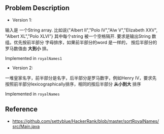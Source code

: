 ## Problem Description

- Version 1:

输入是 一个String array. 比如说{"Albert II","Polo IV","Alw V","Elizabeth XXV", "Albert XL","Polo XLVI"} 
其中每个string 被一个空格隔开. 要求是输出String 数组。优先按前半部分 字母排序，如果前半部分的word 是一样的，
按后半部分的罗马数值由 __大到小__ 排。

Implemented in `royalNames1`

- Version 2:

一堆皇家名字，前半部分是名字，后半部分是罗马数字，例如Henry IV，要求先按照前半部分lexicographically排序，相同的按后半部分
__从小到大__ 排序

Implemented in `royalNames`

## Reference

- https://github.com/settyblue/HackerRank/blob/master/sortRoyalNames/src/Main.java
